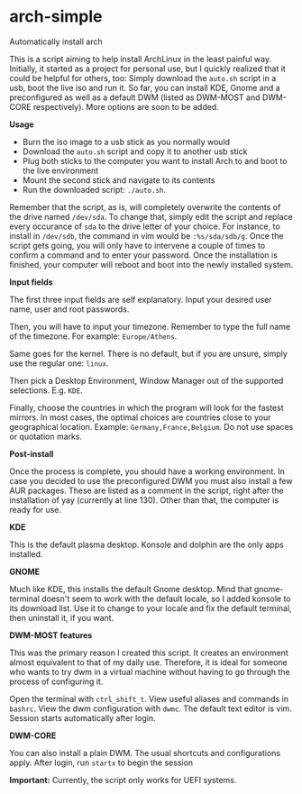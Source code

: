 # arch-simple
Automatically install arch

This is a script aiming to help install ArchLinux in the least painful way. Initially, it started as a project for 
personal use, but I quickly realized that it could be helpful for others, too: 
Simply download the <code>auto.sh</code> script in a usb, boot the live iso and run it. So far, you can
install KDE, Gnome and a preconfigured as well as a default DWM (listed as DWM-MOST and DWM-CORE respectively). More options are soon to be added. 

**Usage**

* Burn the iso image to a usb stick as you normally would
* Download the <code>auto.sh</code> script and copy it to another usb stick
* Plug both sticks to the computer you want to install Arch to and boot to the live environment
* Mount the second stick and navigate to its contents
* Run the downloaded script: <code>./auto.sh</code>. 

Remember that the script, as is, will completely overwrite the contents of the drive named <code>/dev/sda</code>. To change that, simply edit the script and replace every occurance
of <code>sda</code> to the drive letter of your choice. For instance, to install in <code>/dev/sdb</code>, the command in vim would be <code>:%s/sda/sdb/g</code>.
Once the script gets going, you will only have to intervene a couple of times to confirm a command and to enter your password. Once the installation is finished, your computer will reboot
and boot into the newly installed system.

**Input fields**

 The first three input fields are self explanatory. Input your desired user name, user and root passwords. 
 
 Then, you will have to input your timezone. Remember to type the full name of the timezone. For example: <code>Europe/Athens</code>. 
 
 Same goes for the kernel. There is no default, but if you are unsure, simply use the regular one: <code>linux</code>.
 
 Then pick a Desktop Environment, Window Manager out of the supported selections. E.g. <code>KDE</code>.
 
 Finally, choose the countries in which the program will look for the fastest mirrors. In most cases, the optimal choices are countries close to your geographical location.
 Example: <code>Germany,France,Belgium</code>. Do not use spaces or quotation marks.
 
 **Post-install**
 
 Once the process is complete, you should have a working environment. In case you decided to use the preconfigured DWM
 you must also install a few AUR packages. These are listed as a comment in the script, right after the installation of yay (currently at line 130). Other than that, the computer is ready for use.
 
  **KDE**

 This is the default plasma desktop. Konsole and dolphin are the only apps installed.
 
 **GNOME**
 
 Much like KDE, this installs the default Gnome desktop. Mind that gnome-terminal doesn't seem to work with the default
 locale, so I added konsole to its download list. Use it to change to your locale and fix the default terminal, then uninstall it, if you want.
 
 **DWM-MOST features**
 
 This was the primary reason I created this script. It creates an environment almost equivalent to that of my daily use. Therefore, it is ideal for someone who wants to try dwm in a virtual machine
 without having to go through the process of configuring it. 
 
 Open the terminal with <code>ctrl_shift_t</code>. View useful aliases and commands in <code>bashrc</code>. View the dwm
 configuration with <code>dwmc</code>. The default text editor is vim. Session starts automatically after login.
 
 **DWM-CORE**
 
 You can also install a plain DWM. The usual shortcuts and configurations apply. After login, run <code>startx</code> to begin the session
 
 
 **Important:** Currently, the script only works for UEFI systems.
 
 
